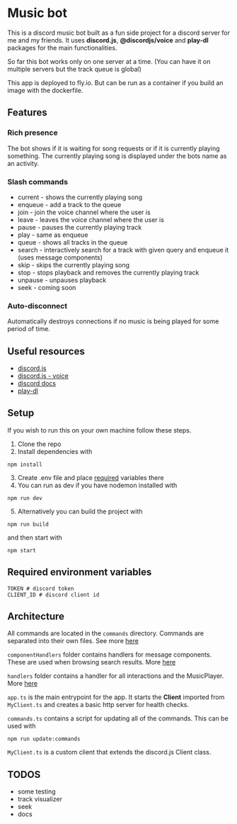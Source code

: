 # Music bot

This is a discord music bot built as a fun side project for a discord server for me and my friends. It uses **discord.js**, **@discordjs/voice** and **play-dl** packages for the main functionalities.

So far this bot works only on one server at a time. (You can have it on multiple servers but the track queue is global)

This app is deployed to fly.io. But can be run as a container if you build an image with the dockerfile.

## Features

### Rich presence

The bot shows if it is waiting for song requests or if it is currently playing something.
The currently playing song is displayed under the bots name as an activity.

### Slash commands

- current - shows the currently playing song
- enqueue - add a track to the queue
- join - join the voice channel where the user is
- leave - leaves the voice channel where the user is
- pause - pauses the currently playing track
- play - same as enqueue
- queue - shows all tracks in the queue
- search - interactively search for a track with given query and enqueue it (uses message components)
- skip - skips the currently playing song
- stop - stops playback and removes the currently playing track
- unpause - unpauses playback
- seek - coming soon

### Auto-disconnect

Automatically destroys connections if no music is being played for some period of time.

## Useful resources

- [discord.js](https://discord.js.org/#/)
- [discord.js - voice](https://discordjs.guide/voice/)
- [discord docs](https://discord.com/developers/docs/intro)
- [play-dl](https://github.com/play-dl/play-dl)

## Setup

If you wish to run this on your own machine follow these steps.

1. Clone the repo
2. Install dependencies with

```
npm install
```

3. Create .env file and place [required](#required-environment-variables) variables there
4. You can run as dev if you have nodemon installed with

```
npm run dev
```

5. Alternatively you can build the project with

```
npm run build
```

and then start with

```
npm start
```

## Required environment variables

```
TOKEN # discord token
CLIENT_ID # discord client id
```

## Architecture

All commands are located in the `commands` directory. Commands are separated into their own files. See more [here](./commands/commands_doc.md)

`componentHandlers` folder contains handlers for message components. These are used when browsing search results. More [here](./componentHandlers/componentHandlers_doc.md)

`handlers` folder contains a handler for all interactions and the MusicPlayer. More [here](./handlers/handlers_doc.md)

`app.ts` is the main entrypoint for the app. It starts the **Client** imported from `MyClient.ts` and creates a basic http server for health checks.

`commands.ts` contains a script for updating all of the commands. This can be used with

```
npm run update:commands
```

`MyClient.ts` is a custom client that extends the discord.js Client class.

## TODOS

- some testing
- track visualizer
- seek
- docs
